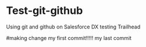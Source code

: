 # Test-git-github
Using git and github on Salesforce DX testing Trailhead

#making change 
my first commit!!!!!
my last commit
